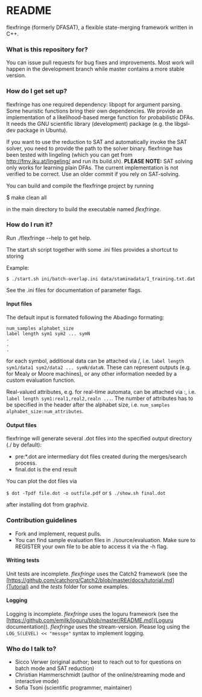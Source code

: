 # README #

flexfringe (formerly DFASAT), a flexible state-merging framework written in C++.

### What is this repository for? ###

You can issue pull requests for bug fixes and improvements. Most work will happen in the development branch while master contains a more stable version.

### How do I get set up? ###

flexfringe has one required dependency: libpopt for argument parsing. Some heuristic functions bring their own dependencies. We provide an implementation of a likelihood-based merge function for probabilistic DFAs. It needs the GNU scientific library (development) package (e.g. the libgsl-dev package in Ubuntu).
 
If you want to use the reduction to SAT and automatically invoke the SAT solver, you need to provide the path to the solver binary. flexfringe has been tested with lingeling (which you can get from http://fmv.jku.at/lingeling/ and run its build.sh).
**PLEASE NOTE:** SAT solving only works for learning plain DFAs. The current implementation is not verified to be correct. Use an older commit if you rely on SAT-solving.

You can build and compile the flexfringe project by running

$ make clean all

in the main directory to build the executable named *flexfringe*.


### How do I run it? ###

Run ./flexfringe --help to get help.

The start.sh script together with some .ini files provides a shortcut to storing 

Example:

`$ ./start.sh ini/batch-overlap.ini data/staminadata/1_training.txt.dat`

See the .ini files for documentation of parameter flags. 

#### Input files ####

The default input is formated following the Abadingo formating:

```
num_samples alphabet_size
label length sym1 sym2 ... symN
.
.
.
```
for each symbol, additional data can be attached via /, i.e. `label length sym1/data1 sym2/data2 ... symN/dataN`. These can represent outputs (e.g. for Mealy or Moore machines), or any other information needed by a custom evaluation function.

Real-valued attributes, e.g. for real-time automata, can be attached via :, i.e. `label length sym1:real1,real2,realn ...`. The number of attributes has to be specified in the header after the alphabet size, i.e. `num_samples alphabet_size:num_attributes`.

#### Output files ####

flexfringe will generate several .dot files into the specified output directory (./ by default):

* pre\:\*.dot are intermediary dot files created during the merges/search process.
* final.dot is the end result

You can plot the dot files via

`$ dot -Tpdf file.dot -o outfile.pdf`
or
`$ ./show.sh final.dot`

after installing dot from graphviz.

### Contribution guidelines ###

* Fork and implement, request pulls.
* You can find sample evaluation files in ./source/evaluation. Make sure to REGISTER your own file to be able to access it via the -h flag.

#### Writing tests ####

Unit tests are incomplete. *flexfringe* uses the Catch2 framework (see the [https://github.com/catchorg/Catch2/blob/master/docs/tutorial.md](Tutorial) and the *tests* folder for some examples.

#### Logging ####
Logging is incomplete. *flexfringe* uses the loguru framework (see the [https://github.com/emilk/loguru/blob/master/README.md](Loguru documentation)). *flexfringe* uses the stream-version. Please log using the `LOG_S(LEVEL) << "messge"` syntax to implement logging.
 
### Who do I talk to? ###

* Sicco Verwer (original author; best to reach out to for questions on batch mode and SAT reduction)
* Christian Hammerschmidt (author of the online/streaming mode and interactive mode)
* Sofia Tsoni (scientific programmer, maintainer)
